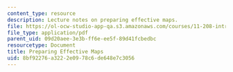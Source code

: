 ```yaml
---
content_type: resource
description: Lecture notes on preparing effective maps.
file: https://ol-ocw-studio-app-qa.s3.amazonaws.com/courses/11-208-introduction-to-computers-in-public-management-ii-january-iap-2002/8bf92276a3222e0978c6de648e7c3056_lect8.pdf
file_type: application/pdf
parent_uid: 09d20aee-3e3b-ff6e-ee5f-89d41fcbedbc
resourcetype: Document
title: Preparing Effective Maps
uid: 8bf92276-a322-2e09-78c6-de648e7c3056
---
```

